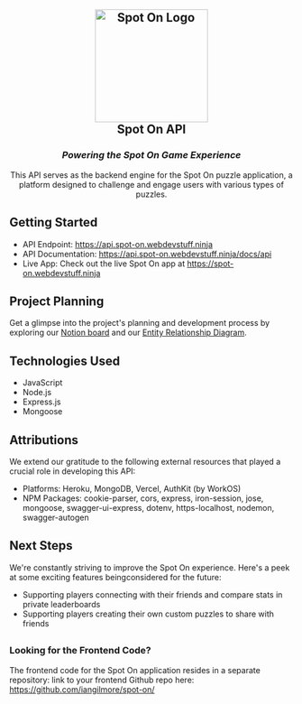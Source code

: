 <h2 align="center">
  <img src="https://github.com/iangilmore/spot-on-api/assets/6451468/3d2fc3aa-ad64-4799-8282-f2ce54af87ea" width="200" alt="Spot On Logo"><br>
  Spot On API
</h2>
<h3 align="center">
  <em>Powering the Spot On Game Experience</em>
</h3>

<p align="center">
This API serves as the backend engine for the Spot On puzzle application, a platform designed to challenge and engage users with various types of puzzles.
</p>

## Getting Started

- API Endpoint: https://api.spot-on.webdevstuff.ninja
- API Documentation: https://api.spot-on.webdevstuff.ninja/docs/api
- Live App: Check out the live Spot On app at https://spot-on.webdevstuff.ninja

## Project Planning
Get a glimpse into the project's planning and development process by exploring our [Notion board](https://humdrum-knave-a14.notion.site/Spot-On-API-c16b1f1e06e14a6ea8671178728a3f32?pvs=4) and our [Entity Relationship Diagram](https://whimsical.com/spot-on-erd-Fj7kn8JeNRQo8oD3vmeE2k@or4CdLRbgroRsU7pEeJUn1LKAyuKjkPvV6Cr97Kai).

## Technologies Used
- JavaScript
- Node.js
- Express.js
- Mongoose

## Attributions
We extend our gratitude to the following external resources that played a crucial role in developing this API:

- Platforms: Heroku, MongoDB, Vercel, AuthKit (by WorkOS)
- NPM Packages: cookie-parser, cors, express, iron-session, jose, mongoose, swagger-ui-express, dotenv, https-localhost, nodemon, swagger-autogen

## Next Steps

We're constantly striving to improve the Spot On experience. Here's a peek at some exciting features beingconsidered for the future:
- Supporting players connecting with their friends and compare stats in private leaderboards
- Supporting players creating their own custom puzzles to share with friends

##

### Looking for the Frontend Code?

The frontend code for the Spot On application resides in a separate repository: link to your frontend Github repo here: https://github.com/iangilmore/spot-on/
